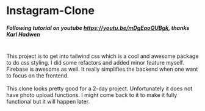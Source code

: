 # Instagram-Clone 
##### Following tutorial on youtube https://youtu.be/mDgEqoQUBgk, thanks Karl Hadwen
<br/>
This project is to get into tailwind css which is a cool and awesome package to do css styling. I did some refactors and added minor feature myself. Firebase is awesome as well. It really simplifies the backend when one want to focus on the frontend. 
<br/><br/>
This clone looks pretty good for a 2-day project. Unfortunately it does not have photo upload functions. I might come back to it to make it fully functional but it will happen later.